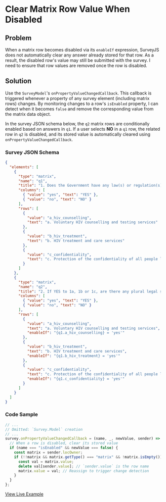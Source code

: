 # Clear Matrix Row Value When Disabled

## Problem

When a matrix row becomes disabled via its `enableIf` expression, SurveyJS does not automatically clear any answer already stored for that row. As a result, the disabled row's value may still be submitted with the survey. I need to ensure that row values are removed once the row is disabled.

## Solution

Use the `SurveyModel`'s `onPropertyValueChangedCallback`. This callback is triggered whenever a property of any survey element (including matrix rows) changes. By monitoring changes to a row's `isEnabled` property, I can detect when it becomes `false` and remove the corresponding value from the matrix data object.

In the survey JSON schema below, the `q2` matrix rows are conditionally enabled based on answers in `q1`. If a user selects **NO** in a `q1` row, the related row in `q2` is disabled, and its stored value is automatically cleared using `onPropertyValueChangedCallback`.

### Survey JSON Schema

```json
{
  "elements": [
    {
      "type": "matrix",
      "name": "q1",
      "title": "1. Does the Government have any law(s) or regulation(s) that guarantee the following services/rights?",
      "columns": [
        { "value": "yes", "text": "YES" },
        { "value": "no", "text": "NO" }
      ],
      "rows": [
        {
          "value": "a_hiv_counselling",
          "text": "a. Voluntary HIV counselling and testing services"
        },
        {
          "value": "b_hiv_treatment",
          "text": "b. HIV treatment and care services"
        },
        {
          "value": "c_confidentiality",
          "text": "c. Protection of the confidentiality of all people living with HIV"
        }
      ]
    },
    {
      "type": "matrix",
      "name": "q2",
      "title": "2. If YES to 1a, 1b or 1c, are there any plural legal systems contradicting the above?",
      "columns": [
        { "value": "yes", "text": "YES" },
        { "value": "no", "text": "NO" }
      ],
      "rows": [
        {
          "value": "a_hiv_counselling",
          "text": "a. Voluntary HIV counselling and testing services",
          "enableIf": "{q1.a_hiv_counselling} = 'yes'"
        },
        {
          "value": "b_hiv_treatment",
          "text": "b. HIV treatment and care services",
          "enableIf": "{q1.b_hiv_treatment} = 'yes'"
        },
        {
          "value": "c_confidentiality",
          "text": "c. Protection of the confidentiality of all people living with HIV",
          "enableIf": "{q1.c_confidentiality} = 'yes'"
        }
      ]
    }
  ]
}
```

### Code Sample

```javascript
// ...
// Omitted: `Survey.Model` creation
// ...
survey.onPropertyValueChangedCallback = (name, _, newValue, sender) => {
  // When a row is disabled, clear its stored value
  if (name === "isEnabled" && newValue === false) {
    const matrix = sender.locOwner;
    if (!!matrix && matrix.getType() === "matrix" && !matrix.isEmpty()) {
      const val = matrix.value;
      delete val[sender.value]; // `sender.value` is the row name
      matrix.value = val; // Reassign to trigger change detection
    }
  }
};
```

[View Live Example](https://plnkr.co/edit/B2NBtWP8AcS0g01f)
